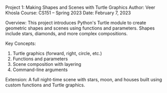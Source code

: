 Project 1: Making Shapes and Scenes with Turtle Graphics
Author: Veer Khosla
Course: CS151 – Spring 2023
Date: February 7, 2023

Overview:
This project introduces Python's Turtle module to create geometric shapes and scenes using functions and parameters. Shapes include stars, diamonds, and more complex compositions.

Key Concepts:
1. Turtle graphics (forward, right, circle, etc.)
2. Functions and parameters
3. Scene composition with layering
4. Command-line arguments

Extension:
A full night-time scene with stars, moon, and houses built using custom functions and Turtle graphics.

